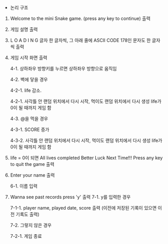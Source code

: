 - 논리 구조

1. Welcome to the mini Snake game. (press any key to continue) 출력
2. 게임 설명 출력
3. L O A D I N G 글자 한 글자씩, 그 아래 줄에 ASCII CODE 178인 문자도 한 글자씩 출력
4. 게임 시작 화면 출력

   4-1. 상하좌우 방향키를 누르면 상하좌우 방향으로 움직임

   4-2. 벽에 닿을 경우

   4-2-1. life 감소.

   4-2-1. 사각틀 안 랜덤 위치에서 다시 시작, 먹이도 랜덤 위치에서 다시 생성 life가 0이 될 때까지 게임 함
   
   4-3. @을 먹을 경우

   4-3-1. SCORE 증가

   4-3-2. 사각틀 안 랜덤 위치에서 다시 시작, 먹이도 랜덤 위치에서 다시 생성 life가 0이 될 때까지 게임 함

5. life = 0이 되면 All lives completed Better Luck Next Time!!! Press any key to quit the game 출력

6. Enter your name 출력

   6-1. 이름 입력

7. Wanna see past records press 'y' 출력
   7-1. y를 입력한 경우

   7-1-1. player name, played date, score 출력 (이전에 저장된 기록이 있으면 이전 기록도 출력)

   7-2. 그렇지 않은 경우

   7-2-1. 게임 종료
